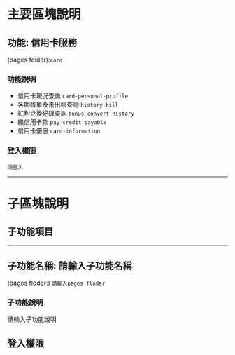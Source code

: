 # 主要區塊說明
## 功能: 信用卡服務
(pages folder):`card`

### 功能說明
* 信用卡現況查詢 `card-personal-profile`
* 各期帳單及未出帳查詢 `history-bill`
* 紅利兌換紀錄查詢 `bonus-convert-history`
* 繳信用卡款 `pay-credit-payable`
* 信用卡優惠 `card-information`

### 登入權限
`須登入`

---

# 子區塊說明
## 子功能項目

---
## 子功能名稱: 請輸入子功能名稱
(pages floder:) `
請輸入pages floder
`

### 子功能說明
請輸入子功能說明

## 登入權限
<!-- `免登入` -->
<!-- `須登入` -->

